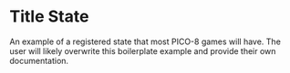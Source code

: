 # Title State

An example of a registered state that most PICO-8 games will have. The user will likely overwrite this boilerplate example and provide their own documentation.